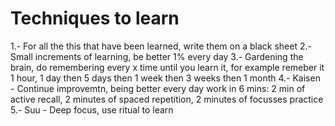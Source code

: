 # Techniques to learn 

1.- For all the this that have been learned, write them on a black sheet
2.- Small increments of learning, be better 1% every day
3.- Gardening the brain, do remembering every x time until you learn it, for example remeber it 1 hour, 1 day then 5 days then 1 week then 3 weeks then 1 month
4.- Kaisen - Continue improvemtn, being better every day work in 6 mins: 2 min of active recall, 2 minutes of spaced repetition, 2 minutes of focusses practice
5.- Suu - Deep focus, use ritual to learn

